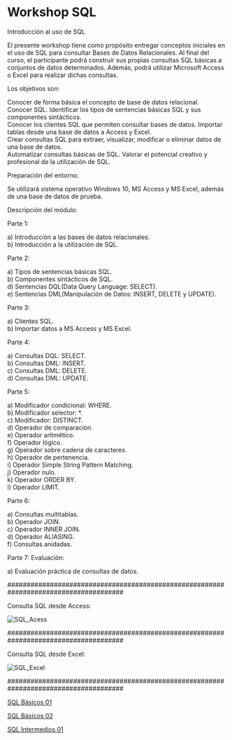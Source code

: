 # Workshop SQL
Introducción al uso de SQL

<p align=”justify”>El presente workshop tiene como propósito entregar conceptos iniciales en el uso de SQL para consultar Bases de Datos Relacionales. Al final del curso, el participante podrá construir sus propias consultas SQL básicas a conjuntos de datos determinados. Además, podrá utilizar Microsoft Access o Excel para realizar dichas consultas.</p>

Los objetivos son:

Conocer de forma básica el concepto de base de datos relacional.<br> 
Conocer SQL. Identificar los tipos de sentencias básicas SQL y sus componentes sintácticos.<br>
Conocer los clientes SQL que permiten consultar bases de datos. Importar tablas desde una base de datos a Access y Excel.<br>
Crear consultas SQL para extraer, visualizar, modificar o eliminar datos de una base de datos.<br>
Automatizar consultas básicas de SQL. Valorar el potencial creativo y profesional de la utilización de SQL.<br>

Preparación del entorno:

Se utilizará sistema operativo Windows 10, MS Access y MS Excel, además de una base de datos de prueba.

Descripción del módulo:

Parte 1: 

a) Introducción a las bases de datos relacionales.<br>
b) Introducción a la utilización de SQL.<br>

Parte 2: 

a) Tipos de sentencias básicas SQL.<br>
b) Componentes sintácticos de SQL.<br>
d) Sentencias DQL(Data Query Language: SELECT).<br>
e) Sentencias DML(Manipulación de Datos: INSERT, DELETE y UPDATE).<br>

Parte 3:

a) Clientes SQL.<br>
b) Importar datos a MS Access y MS Excel.<br>

Parte 4:

a) Consultas DQL: SELECT.<br>
b) Consultas DML: INSERT.<br>
c) Consultas DML: DELETE.<br>
d) Consultas DML: UPDATE.<br>

Parte 5:

a) Modificador condicional: WHERE.<br>
b) Modificador selector: *.<br>
c) Modificador: DISTINCT.<br>
d) Operador de comparación.<br>
e) Operador aritmético.<br>
f) Operador lógico.<br>
g) Operador sobre cadena de caracteres.<br>
h) Operador de pertenencia.<br>
i) Operador Simple String Pattern Matching.<br>
j) Operador nulo.<br>
k) Operador ORDER BY.<br>
l) Operador LIMIT.<br>


Parte 6:

a) Consultas multitablas.<br>
b) Operador JOIN.<br>
c) Operador INNER JOIN.<br>
d) Operador ALIASING.<br>
f) Consultas anidadas.<br>

Parte 7: Evaluación:

a) Evaluación práctica de consultas de datos.<br>

######################################################################################

Consulta SQL desde Access:

![SQL_Acess](https://user-images.githubusercontent.com/5190215/56532314-891ab380-6523-11e9-87af-a4e646d45c6e.gif)

######################################################################################

Consulta SQL desde Excel:

![SQL_Excel](https://user-images.githubusercontent.com/5190215/56607375-65fd0c00-65d6-11e9-8ef7-d6e0f01f157a.gif)

######################################################################################

[SQL Básicos 01](https://github.com/flarrea/workshopsql/blob/master/sql_basicos)

[SQL Básicos 02](https://github.com/flarrea/workshopsql/blob/master/sql_basicos_2)

[SQL Intermedios 01](https://github.com/flarrea/workshopsql/blob/master/sql_intermedios)
